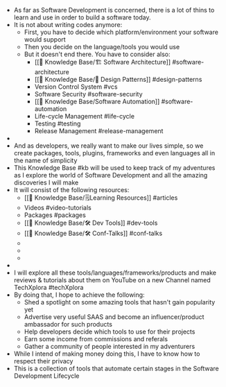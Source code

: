 - As far as Software Development is concerned, there is a lot of thins to learn and use in order to build a software today.
- It is not about writing codes anymore:
	- First, you have to decide which platform/environment your software would support
	- Then you decide on the language/tools you would use
	- But it doesn't end there. You have to consider also:
		- [[🧠 Knowledge Base/🏗️ Software Architecture]] #software-architecture
		- [[🧠 Knowledge Base/📐 Design Patterns]] #design-patterns
		- Version Control System #vcs
		- Software Security #software-security
		- [[🧠 Knowledge Base/Software Automation]] #software-automation
		- Life-cycle Management #life-cycle
		- Testing #testing
		- Release Management #release-management
-
- And as developers, we really want to make our lives simple, so we create packages, tools, plugins, frameworks and even languages all in the name of simplicity
- This Knowledge Base #kb will be used to keep track of my adventures as I explore the world of Software Development and all the amazing discoveries I will make
- It will consist of the following resources:
	- [[🧠 Knowledge Base/🗒️Learning Resources]] #articles
	- Videos #video-tutorials
	- Packages #packages
	- [[🧠 Knowledge Base/🛠️ Dev Tools]] #dev-tools
	- [[🧠 Knowledge Base/🛠️ Conf-Talks]] #conf-talks
	-
	-
	-
-
- I will explore all these tools/languages/frameworks/products and make reviews & tutorials about them on YouTube on a new Channel named TechXplora #techXplora
- By doing that, I hope to achieve the following:
	- Shed a spotlight on some amazing tools that hasn't gain popularity yet
	- Advertise very useful SAAS and become an influencer/product ambassador for such products
	- Help developers decide which tools to use for their projects
	- Earn some income from commissions and referals
	- Gather a community of people interested in my adventurers
- While I intend of making money doing this, I have to know how to respect their privacy
- This is a collection of tools that automate certain stages in the Software Development Lifecycle